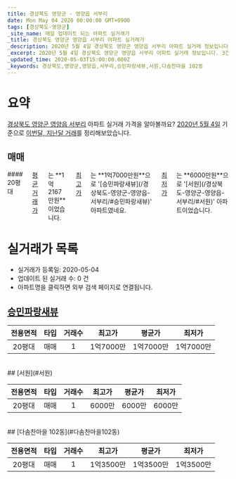 ```yaml
---
title: 경상북도 영양군 - 영양읍 서부리
date: Mon May 04 2020 00:00:00 GMT+0900
tags: [경상북도-영양군]
_site_name: 매일 업데이트 되는 아파트 실거래가
_title: 경상북도 영양군 영양읍 서부리 아파트 실거래가
_description: 2020년 5월 4일 경상북도 영양군 영양읍 서부리 아파트 실거래 정보입니다. 3건 아파트 정보가 있습니다.
_excerpt: 2020년 5월 4일 경상북도 영양군 영양읍 서부리 아파트 실거래 정보입니다. 3건 아파트 정보가 있습니다.
_updated_time: 2020-05-03T15:00:00.000Z
_keywords: 경상북도,영양군,영양읍,서부리,승민파랑새뷰,서원,다솜찬마을 102동
---
```





# 요약
<ins>경상북도 영양군 영양읍 서부리</ins> 아파트 실거래 가격을 알아볼까요? <ins>2020년 5월 4일</ins> 기준으로 <ins>이번달, 지난달 거래</ins>를 정리해보았습니다.

## 매매
<div class="container">
<div class="twelve columns" markdown="1">
#### 20평대
<ins>평균 거래가</ins>는 **1억2167만원**이었습니다. <ins>최고가</ins>는 **1억7000만원**으로 '[승민파랑새뷰](/경상북도-영양군-영양읍-서부리/#승민파랑새뷰)' 아파트였네요. <ins>최저가</ins>는 **6000만원**으로 '[서원](/경상북도-영양군-영양읍-서부리/#서원)' 아파트이었습니다.
</div>
</div>



# 실거래가 목록
- 실거래가 등록일: 2020-05-04
- 업데이트 된 실거래 수: 0 건
- 아파트명을 클릭하면 외부 검색 페이지로 연결됩니다.

## [승민파랑새뷰](#승민파랑새뷰)

|전용면적|타입|거래수|최고가|평균가|최저가|
|:---:|:---:|:---:|:---:|:---:|:---:|
|20평대|<span class="deal-type-1">매매</span>|1|1억7000만|1억7000만|1억7000만|

<br/>
## [서원](#서원)

|전용면적|타입|거래수|최고가|평균가|최저가|
|:---:|:---:|:---:|:---:|:---:|:---:|
|20평대|<span class="deal-type-1">매매</span>|1|6000만|6000만|6000만|

<br/>
## [다솜찬마을 102동](#다솜찬마을102동)

|전용면적|타입|거래수|최고가|평균가|최저가|
|:---:|:---:|:---:|:---:|:---:|:---:|
|20평대|<span class="deal-type-1">매매</span>|1|1억3500만|1억3500만|1억3500만|

<br/>




